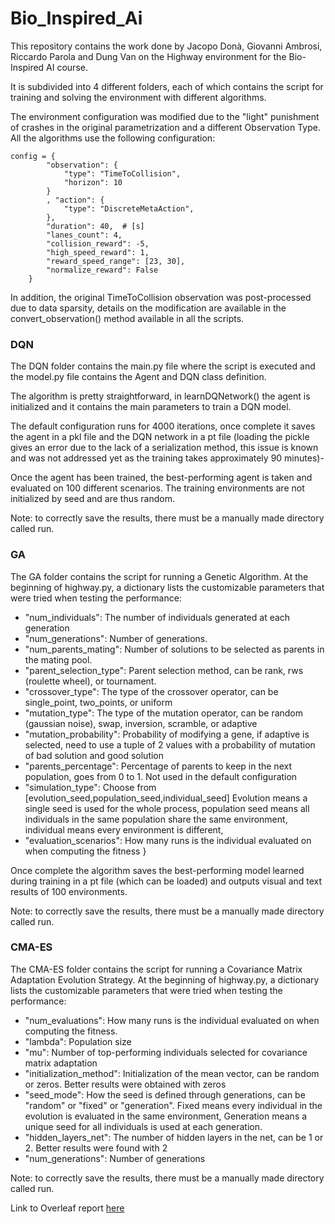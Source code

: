 # Bio_Inspired_Ai

This repository contains the work done by Jacopo Donà, Giovanni Ambrosi, Riccardo Parola and Dung Van on the Highway environment for the Bio-Inspired AI course.

It is subdivided into 4 different folders, each of which contains the script for training and solving the environment with different algorithms.

The environment configuration was modified due to the "light" punishment of crashes in the original parametrization and a different Observation Type. All the algorithms use the following configuration:

```
config = {
        "observation": {
            "type": "TimeToCollision",
            "horizon": 10
        }
        , "action": {
            "type": "DiscreteMetaAction",
        },
        "duration": 40,  # [s]
        "lanes_count": 4,
        "collision_reward": -5,
        "high_speed_reward": 1,
        "reward_speed_range": [23, 30],
        "normalize_reward": False
    }
```

In addition, the original TimeToCollision observation was post-processed due to data sparsity, details on the modification are available in the convert_observation() method available in all the scripts.

### DQN
The DQN folder contains the main.py file where the script is executed and the model.py file contains the Agent and DQN class definition.

The algorithm is pretty straightforward, in learnDQNetwork() the agent is initialized and it contains the main parameters to train a DQN model. 

The default configuration runs for 4000 iterations, once complete it saves the agent in a pkl file and the DQN network in a pt file (loading the pickle gives an error due to the lack of a serialization method, this issue is known and was not addressed yet as the training takes approximately 90 minutes)-

Once the agent has been trained, the best-performing agent is taken and evaluated on 100 different scenarios. The training environments are not initialized by seed and are thus random.

Note: to correctly save the results, there must be a manually made directory called run.

### GA
The GA folder contains the script for running a Genetic Algorithm. At the beginning of highway.py, a dictionary lists the customizable parameters that were tried when testing the performance:

- "num_individuals": The number of individuals generated at each generation
- "num_generations": Number of generations.
- "num_parents_mating": Number of solutions to be selected as parents in the mating pool.
- "parent_selection_type": Parent selection method, can be rank, rws (roulette wheel), or tournament.
- "crossover_type": The type of the crossover operator, can be single_point, two_points, or uniform
- "mutation_type": The type of the mutation operator, can be random (gaussian noise), swap, inversion, scramble, or adaptive
- "mutation_probability": Probability of modifying a gene, if adaptive is selected, need to use a tuple of 2 values with a probability of mutation of bad solution and good solution  
- "parents_percentage": Percentage of parents to keep in the next population, goes from 0 to 1. Not used in the default configuration
- "simulation_type": Choose from [evolution_seed,population_seed,individual_seed] Evolution means a single seed is used for the whole process, population seed means all individuals in the same population share the same environment, individual means every environment is different,
- "evaluation_scenarios": How many runs is the individual evaluated on when computing the fitness
}

Once complete the algorithm saves the best-performing model learned during training in a pt file (which can be loaded) and outputs visual and text results of 100 environments.

Note: to correctly save the results, there must be a manually made directory called run.

### CMA-ES
The CMA-ES folder contains the script for running a Covariance Matrix Adaptation Evolution Strategy. At the beginning of highway.py, a dictionary lists the customizable parameters that were tried when testing the performance:

- "num_evaluations": How many runs is the individual evaluated on when computing the fitness.
- "lambda": Population size
- "mu": Number of top-performing individuals selected  for covariance matrix adaptation
- "initialization_method": Initialization of the mean vector, can be random or zeros. Better results were obtained with zeros
- "seed_mode": How the seed is defined through generations, can be "random" or "fixed" or "generation". Fixed means every individual in the evolution is evaluated in the same environment, Generation means a unique seed for all individuals is used at each generation.
- "hidden_layers_net": The number of hidden layers in the net, can be 1 or 2. Better results were found with 2
- "num_generations": Number of generations 

Note: to correctly save the results, there must be a manually made directory called run.

Link to Overleaf report [here](https://www.overleaf.com/6663124541sxbmqbgggpkw)
